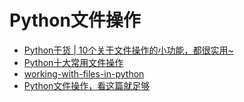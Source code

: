 # Python文件操作
- [Python干货 | 10个关于文件操作的小功能，都很实用~](https://cloud.tencent.com/developer/article/1561594)
- [Python十大常用文件操作](https://blog.51cto.com/u_14246112/3140866)
- [working-with-files-in-python](https://realpython.com/working-with-files-in-python/)
- [Python文件操作，看这篇就足够](https://zhuanlan.zhihu.com/p/56909212)
